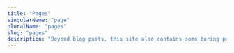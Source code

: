 ```yaml
---
title: "Pages"
singularName: "page"
pluralName: "pages"
slug: "pages"
description: "Beyond blog posts, this site also contains some boring pages - here they are:"
---
```

